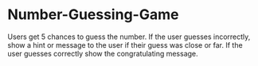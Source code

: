 # Number-Guessing-Game
Users get 5 chances to guess the number. If the user guesses incorrectly, show a hint or message to the user if their guess was close or far. If the user guesses correctly show the congratulating message.

